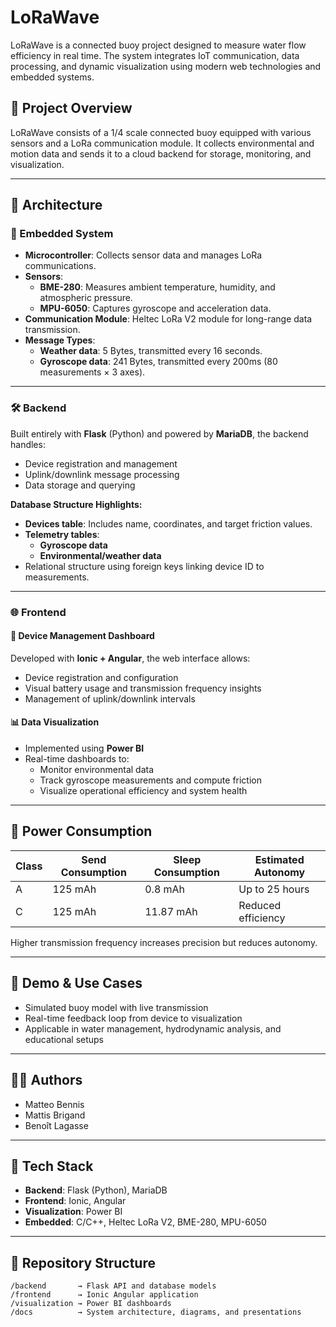 # LoRaWave

LoRaWave is a connected buoy project designed to measure water flow efficiency in real time. The system integrates IoT communication, data processing, and dynamic visualization using modern web technologies and embedded systems.

## 🌊 Project Overview

LoRaWave consists of a 1/4 scale connected buoy equipped with various sensors and a LoRa communication module. It collects environmental and motion data and sends it to a cloud backend for storage, monitoring, and visualization.

---

## 🧠 Architecture

### 🔌 Embedded System
- **Microcontroller**: Collects sensor data and manages LoRa communications.
- **Sensors**:
  - **BME-280**: Measures ambient temperature, humidity, and atmospheric pressure.
  - **MPU-6050**: Captures gyroscope and acceleration data.
- **Communication Module**: Heltec LoRa V2 module for long-range data transmission.
- **Message Types**:
  - **Weather data**: 5 Bytes, transmitted every 16 seconds.
  - **Gyroscope data**: 241 Bytes, transmitted every 200ms (80 measurements × 3 axes).

---

### 🛠 Backend

Built entirely with **Flask** (Python) and powered by **MariaDB**, the backend handles:
- Device registration and management
- Uplink/downlink message processing
- Data storage and querying

**Database Structure Highlights:**
- **Devices table**: Includes name, coordinates, and target friction values.
- **Telemetry tables**:
  - **Gyroscope data**
  - **Environmental/weather data**
- Relational structure using foreign keys linking device ID to measurements.

---

### 🌐 Frontend

#### 📱 Device Management Dashboard
Developed with **Ionic + Angular**, the web interface allows:
- Device registration and configuration
- Visual battery usage and transmission frequency insights
- Management of uplink/downlink intervals

#### 📊 Data Visualization
- Implemented using **Power BI**
- Real-time dashboards to:
  - Monitor environmental data
  - Track gyroscope measurements and compute friction
  - Visualize operational efficiency and system health

---

## 🔋 Power Consumption

| Class | Send Consumption | Sleep Consumption | Estimated Autonomy |
|-------|------------------|-------------------|--------------------|
| A     | 125 mAh          | 0.8 mAh           | Up to 25 hours     |
| C     | 125 mAh          | 11.87 mAh         | Reduced efficiency |

Higher transmission frequency increases precision but reduces autonomy.

---

## 🧪 Demo & Use Cases

- Simulated buoy model with live transmission
- Real-time feedback loop from device to visualization
- Applicable in water management, hydrodynamic analysis, and educational setups

---

## 🧑‍💻 Authors

- Matteo Bennis  
- Mattis Brigand  
- Benoît Lagasse  

---

## 🚀 Tech Stack

- **Backend**: Flask (Python), MariaDB
- **Frontend**: Ionic, Angular
- **Visualization**: Power BI
- **Embedded**: C/C++, Heltec LoRa V2, BME-280, MPU-6050

---

## 📂 Repository Structure

```
/backend       → Flask API and database models
/frontend      → Ionic Angular application
/visualization → Power BI dashboards
/docs          → System architecture, diagrams, and presentations
```
